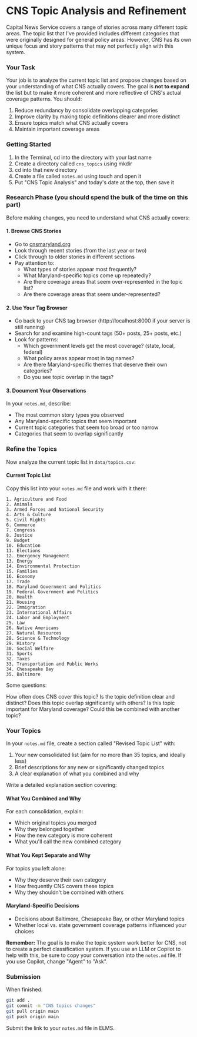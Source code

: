 # CNS Topic Analysis and Refinement

Capital News Service covers a range of stories across many different topic areas. The topic list that I've provided includes different categories that were originally designed for general policy areas. However, CNS has its own unique focus and story patterns that may not perfectly align with this system.

### Your Task

Your job is to analyze the current topic list and propose changes based on your understanding of what CNS actually covers. The goal is **not to expand** the list but to make it more coherent and more reflective of CNS's actual coverage patterns. You should:

1. Reduce redundancy by consolidate overlapping categories
2. Improve clarity by making topic definitions clearer and more distinct
3. Ensure topics match what CNS actually covers
4. Maintain important coverage areas

### Getting Started

1. In the Terminal, cd into the directory with your last name
2. Create a directory called `cns_topics` using mkdir
3. cd into that new directory
4. Create a file called `notes.md` using touch and open it
5. Put "CNS Topic Analysis" and today's date at the top, then save it

### Research Phase (you should spend the bulk of the time on this part)

Before making changes, you need to understand what CNS actually covers:

#### 1. Browse CNS Stories
- Go to [cnsmaryland.org](https://cnsmaryland.org) 
- Look through recent stories (from the last year or two)
- Click through to older stories in different sections
- Pay attention to:
  - What types of stories appear most frequently?
  - What Maryland-specific topics come up repeatedly?
  - Are there coverage areas that seem over-represented in the topic list?
  - Are there coverage areas that seem under-represented?

#### 2. Use Your Tag Browser
- Go back to your CNS tag browser (http://localhost:8000 if your server is still running)
- Search for and examine high-count tags (50+ posts, 25+ posts, etc.)
- Look for patterns:
  - Which government levels get the most coverage? (state, local, federal)
  - What policy areas appear most in tag names?
  - Are there Maryland-specific themes that deserve their own categories?
  - Do you see topic overlap in the tags?

#### 3. Document Your Observations
In your `notes.md`, describe:
- The most common story types you observed
- Any Maryland-specific topics that seem important
- Current topic categories that seem too broad or too narrow
- Categories that seem to overlap significantly

### Refine the Topics

Now analyze the current topic list in `data/topics.csv`:

#### Current Topic List
Copy this list into your `notes.md` file and work with it there:

```
1. Agriculture and Food
2. Animals
3. Armed Forces and National Security
4. Arts & Culture
5. Civil Rights
6. Commerce
7. Congress
8. Justice
9. Budget
10. Education
11. Elections
12. Emergency Management
13. Energy
14. Environmental Protection
15. Families
16. Economy
17. Trade
18. Maryland Government and Politics
19. Federal Government and Politics
20. Health
21. Housing
22. Immigration
23. International Affairs
24. Labor and Employment
25. Law
26. Native Americans
27. Natural Resources
28. Science & Technology
29. History
30. Social Welfare
31. Sports
32. Taxes
33. Transportation and Public Works
34. Chesapeake Bay
35. Baltimore
```

Some questions:

How often does CNS cover this topic?
Is the topic definition clear and distinct?
Does this topic overlap significantly with others?
Is this topic important for Maryland coverage?
Could this be combined with another topic?

### Your Topics

In your `notes.md` file, create a section called "Revised Topic List" with:

1. Your new consolidated list (aim for no more than 35 topics, and ideally less)
2. Brief descriptions for any new or significantly changed topics
3. A clear explanation of what you combined and why

Write a detailed explanation section covering:

#### What You Combined and Why
For each consolidation, explain:
- Which original topics you merged
- Why they belonged together
- How the new category is more coherent
- What you'll call the new combined category

#### What You Kept Separate and Why
For topics you left alone:
- Why they deserve their own category
- How frequently CNS covers these topics
- Why they shouldn't be combined with others

#### Maryland-Specific Decisions
- Decisions about Baltimore, Chesapeake Bay, or other Maryland topics
- Whether local vs. state government coverage patterns influenced your choices

**Remember:** The goal is to make the topic system work better for CNS, not to create a perfect classification system. If you use an LLM or Copilot to help with this, be sure to copy your conversation into the `notes.md` file. If you use Copilot, change "Agent" to "Ask".

### Submission

When finished:
```bash
git add .
git commit -m "CNS topics changes"
git pull origin main  
git push origin main
```

Submit the link to your `notes.md` file in ELMS.
